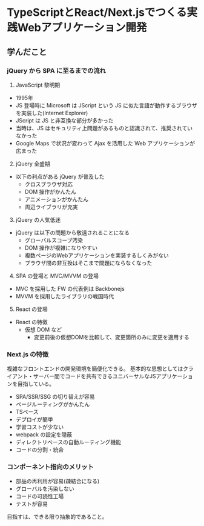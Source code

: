 # TypeScriptとReact/Next.jsでつくる実践Webアプリケーション開発

## 学んだこと

### jQuery から SPA に至るまでの流れ
1. JavaScript 黎明期
  - 1995年
  - JS 登場時に Microsoft は JScript という JS に似た言語が動作するブラウザを実装した(Internet Explorer)
  - JScript は JS と非互換な部分が多かった
  - 当時は、JS はセキュリティ上問題があるものと認識されて、推奨されていなかった
  - Google Maps で状況が変わって Ajax を活用した Web アプリケーションが広まった
2. jQuery 全盛期
  - 以下の利点がある jQuery が普及した
    - クロスブラウザ対応
    - DOM 操作がかんたん
    - アニメーションがかんたん
    - 周辺ライブラリが充実
3. jQuery の人気低迷
  - jQuery は以下の問題から敬遠されることになる
    - グローバルスコープ汚染
    - DOM 操作が複雑になりやすい
    - 複数ページのWebアプリケーションを実装するしくみがない
    - ブラウザ間の非互換はそこまで問題にならなくなった
4. SPA の登場と MVC/MVVM の登場
  - MVC を採用した FW の代表例は Backbonejs
  - MVVM を採用したライブラリの戦国時代
5. React の登場
  - React の特徴
    - 仮想 DOM など
      - 変更前後の仮想DOMを比較して、変更箇所のみに変更を適用する

### Next.js の特徴

複雑なフロントエンドの開発環境を簡便化できる。
基本的な思想としてはクライアント・サーバー間でコードを共有できるユニバーサルなJSアプリケーションを目指している。

- SPA/SSR/SSG の切り替えが容易
- ページルーティングがかんたん
- TSベース
- デプロイが簡単
- 学習コストが少ない
- webpack の設定を隠蔽
- ディレクトリベースの自動ルーティング機能
- コードの分割・統合

### コンポーネント指向のメリット

- 部品の再利用が容易(疎結合になる)
- グローバルを汚染しない
- コードの可読性工場
- テストが容易

目指すは、できる限り抽象的であること。

